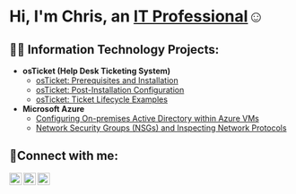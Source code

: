 <h1>Hi, I'm Chris, an <a href="https://linkedin.com/in/Josh">IT Professional</a>☺</h1>

<h2>👨‍💻 Information Technology Projects:</h2>

- <b>osTicket (Help Desk Ticketing System)</b>
  - [osTicket: Prerequisites and Installation](https://github.com/deatrix7/osticket-prereqs)
  - [osTicket: Post-Installation Configuration](https://github.com/deatrix7/post-install-config)
  - [osTicket: Ticket Lifecycle Examples](https://github.com/deatrix7/ticket-lifecycle)
- <b>Microsoft Azure</b>
  - [Configuring On-premises Active Directory within Azure VMs](https://github.com/deatrix7/configure-ad)
  - [Network Security Groups (NSGs) and Inspecting Network Protocols](https://github.com/deatrix7/azure-network-protocols)

<h2>🤳Connect with me:</h2>

[<img align="left" alt="Josh | Twitter" width="22px" src="https://cdn.jsdelivr.net/npm/simple-icons@v3/icons/twitter.svg" />][twitter]
[<img align="left" alt="Josh | LinkedIn" width="22px" src="https://cdn.jsdelivr.net/npm/simple-icons@v3/icons/linkedin.svg" />][linkedin]
[<img align="left" alt="Josh | Instagram" width="22px" src="https://cdn.jsdelivr.net/npm/simple-icons@v3/icons/instagram.svg" />][instagram]

[twitter]: https://twitter.com/Chris
[instagram]: https://www.instagram.com/Chris
[linkedin]: https://linkedin.com/in/Chris
